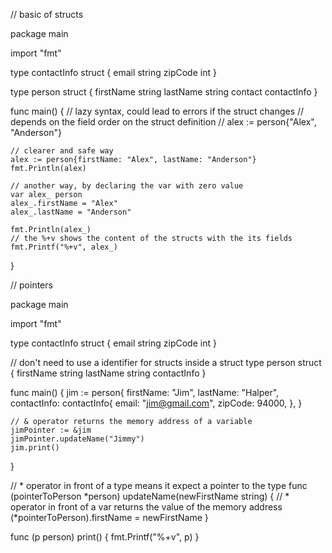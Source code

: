 // basic of structs

package main

import "fmt"

type contactInfo struct {
	email   string
	zipCode int
}

type person struct {
	firstName string
	lastName  string
	contact   contactInfo
}

func main() {
	// lazy syntax, could lead to errors if the struct changes
	// depends on the field order on the struct definition
	// alex := person{"Alex", "Anderson"}

	// clearer and safe way
	alex := person{firstName: "Alex", lastName: "Anderson"}
	fmt.Println(alex)

	// another way, by declaring the var with zero value
	var alex_ person
	alex_.firstName = "Alex"
	alex_.lastName = "Anderson"

	fmt.Println(alex_)
	// the %+v shows the content of the structs with the its fields
	fmt.Printf("%+v", alex_)
}


// pointers

package main

import "fmt"

type contactInfo struct {
	email   string
	zipCode int
}

// don't need to use a identifier for structs inside a struct
type person struct {
	firstName string
	lastName  string
	contactInfo
}

func main() {
	jim := person{
		firstName: "Jim",
		lastName:  "Halper",
		contactInfo: contactInfo{
			email:   "jim@gmail.com",
			zipCode: 94000,
		},
	}

	// & operator returns the memory address of a variable
	jimPointer := &jim
	jimPointer.updateName("Jimmy")
	jim.print()
}

// * operator in front of a type means it expect a pointer to the type
func (pointerToPerson *person) updateName(newFirstName string) {
	// * operator in front of a var returns the value of the memory address
	(*pointerToPerson).firstName = newFirstName
}

func (p person) print() {
	fmt.Printf("%+v", p)
}
